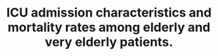 ---
layout: page
header: no
#
# Content
#
subheadline: "Recent Publication"
title: "ICU admission characteristics and mortality rates among elderly and very elderly patients.
"
teaser: "ICU admission characteristics and mortality rates among elderly and very elderly patients.
"
categories: [Publications]
tags: [Intensive Care, Geriatrics]
---